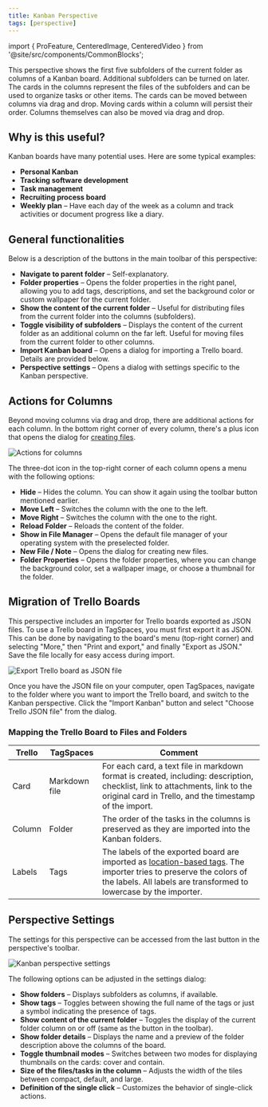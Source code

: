 ```yaml
---
title: Kanban Perspective
tags: [perspective]
---
```


import { ProFeature, CenteredImage, CenteredVideo } from '@site/src/components/CommonBlocks';

<ProFeature />

This perspective shows the first five subfolders of the current folder as columns of a Kanban board. Additional subfolders can be turned on later. The cards in the columns represent the files of the subfolders and can be used to organize tasks or other items. The cards can be moved between columns via drag and drop. Moving cards within a column will persist their order. Columns themselves can also be moved via drag and drop.

<CenteredImage
    caption="Preview of the Kanban perspective"
    src="/media/kanban/hero-kanban-light.png"
    showCaption
  />

## Why is this useful?

Kanban boards have many potential uses. Here are some typical examples:

- **Personal Kanban**
- **Tracking software development**
- **Task management**
- **Recruiting process board**
- **Weekly plan** – Have each day of the week as a column and track activities or document progress like a diary.

## General functionalities

Below is a description of the buttons in the main toolbar of this perspective:

- **Navigate to parent folder** – Self-explanatory.
- **Folder properties** – Opens the folder properties in the right panel, allowing you to add tags, descriptions, and set the background color or custom wallpaper for the current folder.
- **Show the content of the current folder** – Useful for distributing files from the current folder into the columns (subfolders).
- **Toggle visibility of subfolders** – Displays the content of the current folder as an additional column on the far left. Useful for moving files from the current folder to other columns.
- **Import Kanban board** – Opens a dialog for importing a Trello board. Details are provided below.
- **Perspective settings** – Opens a dialog with settings specific to the Kanban perspective.

## Actions for Columns

Beyond moving columns via drag and drop, there are additional actions for each column. In the bottom right corner of every column, there's a plus icon that opens the dialog for [creating files](/creating-files).

![Actions for columns](/media/kanban/column-actions.png)

The three-dot icon in the top-right corner of each column opens a menu with the following options:

- **Hide** – Hides the column. You can show it again using the toolbar button mentioned earlier.
- **Move Left** – Switches the column with the one to the left.
- **Move Right** – Switches the column with the one to the right.
- **Reload Folder** – Reloads the content of the folder.
- **Show in File Manager** – Opens the default file manager of your operating system with the preselected folder.
- **New File / Note** – Opens the dialog for creating new files.
- **Folder Properties** – Opens the folder properties, where you can change the background color, set a wallpaper image, or choose a thumbnail for the folder.

## Migration of Trello Boards

This perspective includes an importer for Trello boards exported as JSON files. To use a Trello board in TagSpaces, you must first export it as JSON. This can be done by navigating to the board's menu (top-right corner) and selecting "More," then "Print and export," and finally "Export as JSON." Save the file locally for easy access during import.

![Export Trello board as JSON file](/media/kanban/trello-json-export.png)

Once you have the JSON file on your computer, open TagSpaces, navigate to the folder where you want to import the Trello board, and switch to the Kanban perspective. Click the "Import Kanban" button and select "Choose Trello JSON file" from the dialog.

### Mapping the Trello Board to Files and Folders

| Trello | TagSpaces     | Comment                                                                                                                                                                                                                  |
| ------ | ------------- | ------------------------------------------------------------------------------------------------------------------------------------------------------------------------------------------------------------------------ |
| Card   | Markdown file | For each card, a text file in markdown format is created, including: description, checklist, link to attachments, link to the original card in Trello, and the timestamp of the import.                                  |
| Column | Folder        | The order of the tasks in the columns is preserved as they are imported into the Kanban folders.                                                                                                                         |
| Labels | Tags          | The labels of the exported board are imported as [location-based tags](/ui/taglibrary/#location-tags). The importer tries to preserve the colors of the labels. All labels are transformed to lowercase by the importer. |

## Perspective Settings

The settings for this perspective can be accessed from the last button in the perspective's toolbar.

![Kanban perspective settings](/media/kanban/kanban-perspecitve-settings.png)

The following options can be adjusted in the settings dialog:

- **Show folders** – Displays subfolders as columns, if available.
- **Show tags** – Toggles between showing the full name of the tags or just a symbol indicating the presence of tags.
- **Show content of the current folder** – Toggles the display of the current folder column on or off (same as the button in the toolbar).
- **Show folder details** – Displays the name and a preview of the folder description above the columns of the board.
- **Toggle thumbnail modes** – Switches between two modes for displaying thumbnails on the cards: cover and contain.
- **Size of the files/tasks in the column** – Adjusts the width of the tiles between compact, default, and large.
- **Definition of the single click** – Customizes the behavior of single-click actions.
